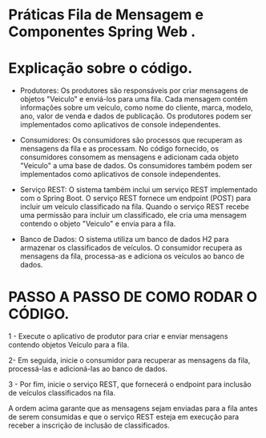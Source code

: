 # Práticas Fila de Mensagem e Componentes Spring Web .

# Explicação sobre  o código.

- Produtores: Os produtores são responsáveis por criar mensagens de objetos "Veiculo" e enviá-los para uma fila. Cada mensagem contém informações sobre um veículo, como nome do cliente, marca, modelo, ano, valor de venda e dados de publicação. Os produtores podem ser implementados como aplicativos de console independentes.

- Consumidores: Os consumidores são processos que recuperam as mensagens da fila e as processam. No código fornecido, os consumidores consomem as mensagens e adicionam cada objeto "Veiculo" a uma base de dados. Os consumidores também podem ser implementados como aplicativos de console independentes.

- Serviço REST: O sistema também inclui um serviço REST implementado com o Spring Boot. O serviço REST fornece um endpoint (POST) para incluir um veículo classificado na fila. Quando o serviço REST recebe uma permissão para incluir um classificado, ele cria uma mensagem contendo o objeto "Veiculo" e envia para a fila.

- Banco de Dados: O sistema utiliza um banco de dados H2 para armazenar os classificados de veículos. O consumidor recupera as mensagens da fila, processa-as e adiciona os veículos ao banco de dados.

# PASSO A PASSO DE COMO RODAR O CÓDIGO.

1 - Execute o aplicativo de produtor para criar e enviar mensagens contendo objetos Veículo para a fila.

2- Em seguida, inicie o consumidor para recuperar as mensagens da fila, processá-las e adicioná-las ao banco de dados.

3 - Por fim, inicie o serviço REST, que fornecerá o endpoint para inclusão de veículos classificados na fila.

A ordem acima garante que as mensagens sejam enviadas para a fila antes de serem consumidas e que o serviço REST esteja em execução para receber a inscrição de inclusão de classificados.

